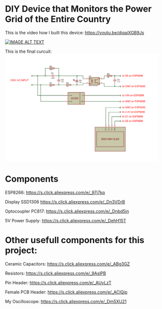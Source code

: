 # DIY Device that Monitors the Power Grid of the Entire Country

This is the video how I built this device:
https://youtu.be/diqaiXGB9Js

[![IMAGE ALT TEXT](http://img.youtube.com/vi/diqaiXGB9Js/0.jpg)](http://www.youtube.com/watch?v=diqaiXGB9Js "Video Title")

This is the final curcuit:
<img src="outfin_cir.jpg">

# Components

ESP8266: https://s.click.aliexpress.com/e/_97j7kp

Display SSD1306 https://s.click.aliexpress.com/e/_Dn3VDrB

Optocoupler PC817: https://s.click.aliexpress.com/e/_Dnbd5jn

5V Power Supply: https://s.click.aliexpress.com/e/_DehH15T


# Other usefull components for this project:

Ceramic Capacitors: https://s.click.aliexpress.com/e/_ABg3GZ

Resistors: https://s.click.aliexpress.com/e/_9AslPB

Pin Header: https://s.click.aliexpress.com/e/_AUvLzT

Female PCB Header: https://s.click.aliexpress.com/e/_AClQip

My Oscilloscope: https://s.click.aliexpress.com/e/_Dm5XU21
